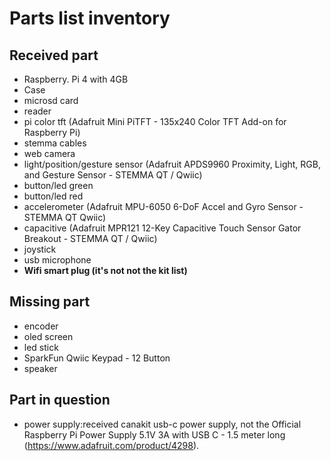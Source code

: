 # Parts list inventory

## Received part
* Raspberry. Pi 4 with 4GB
* Case
* microsd card
* reader
* pi color tft (Adafruit Mini PiTFT - 135x240 Color TFT Add-on for Raspberry Pi)
* stemma cables
* web camera
* light/position/gesture sensor (Adafruit APDS9960 Proximity, Light, RGB, and Gesture Sensor - STEMMA QT / Qwiic)
* button/led green
* button/led red
* accelerometer (Adafruit MPU-6050 6-DoF Accel and Gyro Sensor - STEMMA QT Qwiic)
* capacitive (Adafruit MPR121 12-Key Capacitive Touch Sensor Gator Breakout - STEMMA QT / Qwiic)
* joystick
* usb microphone
* **Wifi smart plug (it's not not the kit list)**

## Missing part
* encoder
* oled screen
* led stick
* SparkFun Qwiic Keypad - 12 Button
* speaker

## Part in question
* power supply:received canakit usb-c power supply, not the Official Raspberry Pi Power Supply 5.1V 3A with USB C - 1.5 meter long (https://www.adafruit.com/product/4298).
